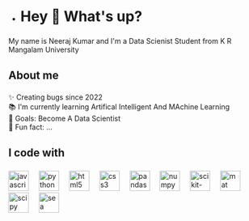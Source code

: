 - <h1 align="left">Hey 👋 What's up?</h1>

###

<p align="left">My name is Neeraj Kumar and I'm a Data Scienist Student from K R Mangalam University</p>

###

<h2 align="left">About me</h2>

###

<p align="left">✨ Creating bugs since 2022<br>📚 I'm currently learning Artifical Intelligent And MAchine Learning<br>🎯 Goals: Become A Data Scientist<br>🎲 Fun fact: ...</p>

###

<h2 align="left">I code with</h2>

###

<div align="left">
  <img src="https://cdn.jsdelivr.net/gh/devicons/devicon/icons/javascript/javascript-original.svg" height="40" alt="javascript logo"  />
  <img width="12" />
  <img src="https://cdn.jsdelivr.net/gh/devicons/devicon/icons/python/python-original.svg" height="40" alt="python logo"  />
  <img width="12" />
  <img src="https://cdn.jsdelivr.net/gh/devicons/devicon/icons/html5/html5-original.svg" height="40" alt="html5 logo"  />
  <img width="12" />
  <img src="https://cdn.jsdelivr.net/gh/devicons/devicon/icons/css3/css3-original.svg" height="40" alt="css3 logo"  />
  <img width="12" />
  <img src="https://cdn.jsdelivr.net/gh/devicons/devicon/icons/pandas/pandas-original.svg" height="40" alt="pandas logo"  />
  <img width="12" />
  <img src="https://cdn.jsdelivr.net/gh/devicons/devicon/icons/numpy/numpy-original.svg" height="40" alt="numpy logo"  />
  <img width="12" />
  <img src="https://cdn.jsdelivr.net/gh/devicons/devicon/icons/scikit-learn/scikit-learn.svg" height="40" alt="scikit-learn logo"  />
  <img width="12" />
  <img src="https://cdn.jsdelivr.net/gh/devicons/devicon/icons/matplotlib/matplotlib.svg" height="40" alt="mat logo"  />
  <img width="12" />
  <img src="https://cdn.jsdelivr.net/gh/devicons/devicon/icons/scipy-learn/scipy.svg" height="40" alt="scipy logo"  />
  <img width="12" />
  <img src="https://cdn.jsdelivr.net/gh/devicons/devicon/icons/seaborn/seaborn.svg" height="40" alt="sea logo"  />
  <img width="12" />
  
</div>

###
